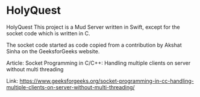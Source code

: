 # HolyQuest
HolyQuest
This project is a Mud Server written in Swift, except for the socket code which is written in C.

The socket code started as code copied from a contribution by Akshat Sinha on the GeeksforGeeks website.

Article:
Socket Programming in C/C++: Handling multiple clients on server without multi threading

Link:
https://www.geeksforgeeks.org/socket-programming-in-cc-handling-multiple-clients-on-server-without-multi-threading/
